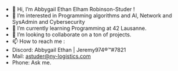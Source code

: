 - 👋 Hi, I’m Abbygail Ethan Elham Robinson-Studer !
- 👀 I’m interested in Programming algorithms and AI, Network and SysAdmin and Cybersecurity
- 🌱 I’m currently learning Programming at 42 Lausanne.
- 💞️ I’m looking to collaborate on a ton of projects.
- 📫 How to reach me :
- Discord: Abbygail Ethan | Jeremy974®™#7821
- Mail: astuder@ny-logistics.com
- Phone: Ask me.

<!---
Jeremy974Gaming/Jeremy974Gaming is a ✨ special ✨ repository because its `README.md` (this file) appears on your GitHub profile.
You can click the Preview link to take a look at your changes.
--->
